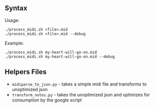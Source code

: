 ## Syntax

Usage:
```
./process_midi.sh <file>.mid
./process_midi.sh <file>.mid --debug
```

Example:
```
./process_midi.sh my-heart-will-go-on.mid
./process_midi.sh my-heart-will-go-on.mid --debug
```

## Helpers Files

* `midiparse_to_json.py` - takes a simple midi file and transforms to unoptimized json
* `transform_notes.py` - takes the unoptimized json and optimizes for consumption by the google script

